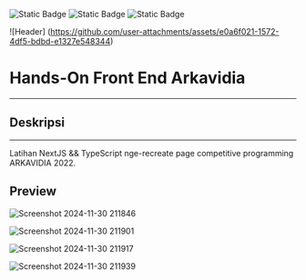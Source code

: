 ![Static Badge](https://img.shields.io/badge/build-passing-brightgreen)
![Static Badge](https://img.shields.io/badge/Release-1.0-blue)
![Static Badge](https://img.shields.io/badge/Copyright-Qie-cyan)

![Header] (https://github.com/user-attachments/assets/e0a6f021-1572-4df5-bdbd-e1327e548344)

# **Hands-On Front End Arkavidia**  
_______

## Deskripsi
_______

Latihan NextJS && TypeScript nge-recreate page competitive programming ARKAVIDIA 2022.


## Preview

![Screenshot 2024-11-30 211846](https://github.com/user-attachments/assets/88619e43-ce42-412b-bb45-115f728184ad)

![Screenshot 2024-11-30 211901](https://github.com/user-attachments/assets/ebf11c88-c9e0-467d-a298-8f95ddf53657)

![Screenshot 2024-11-30 211917](https://github.com/user-attachments/assets/fb6bdcdd-b131-4f15-a9e8-a9c254b118fd)

![Screenshot 2024-11-30 211939](https://github.com/user-attachments/assets/edf87e4f-05fc-4516-91dd-215ff5e05a2a)

